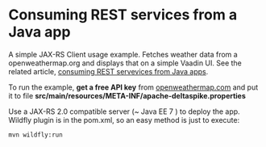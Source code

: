 # Consuming REST services from a Java app

A simple JAX-RS Client usage example. Fetches weather data from a openweathermap.org and displays that on a simple Vaadin UI. See the related article, [consuming REST servevices from Java apps](https://vaadin.com/blog/-/blogs/consuming-rest-services-from-java-applications).

To run the example, **get a free API key** from [openweathermap.com](http://openweathermap.org/api) and put it to file **src/main/resources/META-INF/apache-deltaspike.properties**

Use a JAX-RS 2.0 compatible server (~ Java EE 7 ) to deploy the app. Wildfly plugin is in the pom.xml, so an easy method is just to execute:

```
mvn wildfly:run
```
